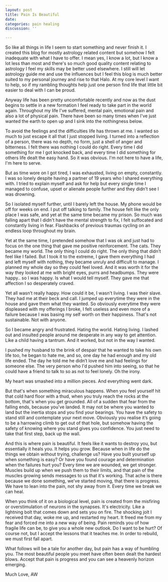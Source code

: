 ```yaml
---
layout: post
title: Pain Is Beautiful
date: 
categories: pain healing
discussion: ''

---
```

So like all things in life I seem to start something and never finish it. I created this blog for mostly astrology related content but somehow I felt inadequate with what I have to offer. I mean yes, I know a lot, but I know a lot less than most and there's so much good quality content relating to astrology I feel my skills may be better used elsewhere. I still will let astrology guide me and use the influences but I feel this blog is much better suited to my personal journey and rise to that Halo. At my core level I want to help, so if my rambling thoughts help just one person find life that little bit easier to deal with I can be proud.

Anyway life has been pretty uncomfortable recently and now as the dust begins to settle in a new formation I feel ready to take part in the world again. Throughout my life I've suffered, mental pain, emotional pain and also a lot of physical pain. There have been so many times when I've just wanted the earth to open up and I sink into the nothingness below.

To avoid the feelings and the difficulties life has thrown at me. I wanted so much to just escape it all that I just stopped living. I turned into a reflection of a person, there was no depth, no form, just a shell of anger and bitterness. I felt there was nothing I could do right. Every time I did something for me I got knocked back, and every time I did something for others life dealt the easy hand. So it was obvious. I'm not here to have a life, I'm here to serve.

But as time wore on I got tired, I was exhausted, living on empty, constantly. I was so lonely despite having a partner of 19 years who I shared everything with. I tried to explain myself and ask for help but every single time I managed to confuse, upset or alienate people further and they didn’t see I was drowning.

So I isolated myself further, until I barely left the house. My phone would be off for weeks on end. I put off talking to family. The house felt like the only place I was safe, and yet at the same time became my prison. So much was falling apart that I didn't have the mental strength to fix, I felt suffocated and constantly living in fear. Flashbacks of previous traumas cycling on an endless loop throughout my brain.

Yet at the same time, I pretended somehow that I was ok and just had to focus on the one thing that gave me positive reinforcement. The cats. They became my world. The only thing I could do right. The only thing that didn’t feel like I failed. But I took it to the extreme, I gave them everything I had and left myself with nothing, they became unruly and difficult to manage. I planned my whole day so they could feel loved. And it was worth it for the way they looked at me with bright eyes, purrs and headbumps. They were happy.. so I was happy. Is what I would tell myself. They gave me that affection I so desperately craved.

Yet all wasn’t really happy. How could it be, I wasn't living. I was their slave. They had me at their beck and call. I jumped up everytime they were in the house and gave them what they wanted. So obviously everytime they were displeased with my offerings I broke, I felt useless and even more of a failure because I was basing my self worth on their happiness. That's not sustainable. Not with anyone.

So I became angry and frustrated. Hating the world. Hating living. I lashed out and insulted people around me desperate in any way to get attention. Like a child having a tantrum. And it worked, but not in the way I wanted.

I pushed my husband to the brink of despair that he wanted to take his own life too, he began to hate me, and so, one day he had enough and my old life ended. The day he told me he didn’t love me and had feelings for someone else. The very person who I'd pushed him into seeing, so that he could have a friend to talk to so as not to feel lonely. Oh the irony.

My heart was smashed into a million pieces. And everything went dark.

But that's when something miraculous happens. When you feel yourself hit that cold hard floor with a thud, when you truly reach the rocks at the bottom, that's when you get grounded. All of a sudden that fear from the falling ends, because you’ve landed. It may not be where you wanted to land but the inertia stops and you find your bearings. You have the safety to stand still and contemplate your next move. Obviously you realise it’s going to be a harrowing climb to get out of that hole, but somehow having the safety of knowing where you stand gives you confidence. You just need to take that first step, back up the wall.

And this is where pain is beautiful. It feels like it wants to destroy you, but essentially it heals you. It helps you grow. Because when in life do the things we obtain without trying, challenge us? Have you built yourself up when something is easy? Or have you found courage and determination when the failures hurt you? Every time we are wounded, we get stronger. Muscles build up when we push them to their limits, and that pain of the muscles growing sends messages to us that it's working. That ache is there because we done something, we've started moving, that there is progress. We have to lean into the pain, not shy away from it. Every time we break we can heal.

When you think of it on a biological level, pain is created from the misfiring or overstimulation of neurons in the synapses. It's electricity. Like a lightning bolt that comes down and sets you on fire. The shocking jolt I received that day, woke me up, and restarted my heart. It freed me from my fear and forced me into a new way of being. Pain reminds you of how fragile life can be, to give you a whole new outlook. Do I want to be hurt? Of course not, but I accept the lessons that it teaches me. In order to rebuild, we must first fall apart.

What follows will be a tale for another day, but pain has a way of humbling you. The most beautiful people you meet have often been dealt the hardest blows. Accept that pain is progress and you can see a heavenly horizon emerging.

Much Love, AW